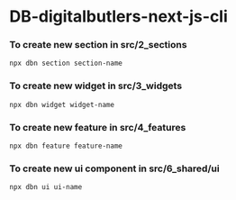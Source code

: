 # DB-digitalbutlers-next-js-cli

### To create new section in src/2_sections
```
npx dbn section section-name
```

### To create new widget in src/3_widgets
```
npx dbn widget widget-name
```

### To create new feature in src/4_features

```
npx dbn feature feature-name
```

### To create new ui component in src/6_shared/ui
```
npx dbn ui ui-name
```
